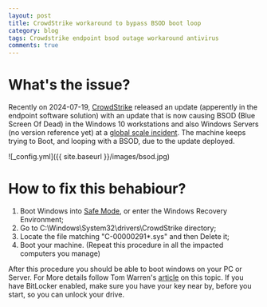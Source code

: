 ```yaml
---
layout: post
title: CrowdStrike workaround to bypass BSOD boot loop
category: blog
tags: Crowdstrike endpoint bsod outage workaround antivirus
comments: true
---
```

# What's the issue?
Recently on 2024-07-19, [CrowdStrike](https://en.wikipedia.org/wiki/CrowdStrike) released an update (apperently in the endpoint software solution) with an update that is now causing BSOD (Blue Screen Of Dead) in the Windows 10 workstations and also Windows Servers (no version reference yet) at a [global scale incident](https://en.wikipedia.org/wiki/2024_CrowdStrike_incident). The machine keeps trying to Boot, and looping with a BSOD, due to the update deployed.


![_config.yml]({{ site.baseurl }}/images/bsod.jpg)


# How to fix this behabiour?
1. Boot Windows into [Safe Mode](https://support.microsoft.com/en-us/windows/start-your-pc-in-safe-mode-in-windows-92c27cff-db89-8644-1ce4-b3e5e56fe234), or enter the Windows Recovery Environment;
2. Go to C:\Windows\System32\drivers\CrowdStrike directory;
3. Locate the file matching "C-00000291*.sys" and then Delete it;
4. Boot your machine.
(Repeat this procedure in all the impacted computers you manage)

After this procedure you should be able to boot windows on your PC or Server.
For More details follow Tom Warren's [article](https://www.theverge.com/2024/7/19/24201717/windows-bsod-crowdstrike-outage-issue) on this topic.
If you have BitLocker enabled, make sure you have your key near by, before you start, so you can unlock your drive.
